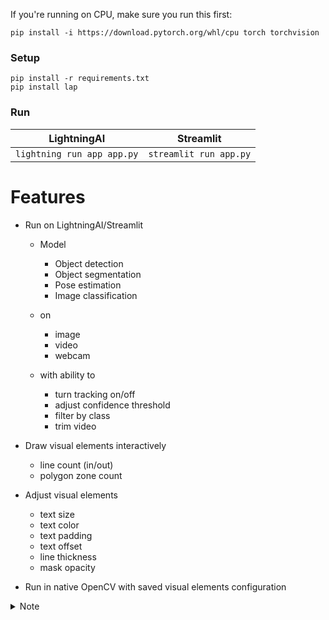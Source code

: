 If you're running on CPU, make sure you run this first:

```
pip install -i https://download.pytorch.org/whl/cpu torch torchvision
```

### Setup

```
pip install -r requirements.txt
pip install lap
```

### Run

| LightningAI                | Streamlit              |
| -------------------------- | ---------------------- |
| `lightning run app app.py` | `streamlit run app.py` |

# Features

- Run on LightningAI/Streamlit

  - Model

    - Object detection
    - Object segmentation
    - Pose estimation
    - Image classification

  - on

    - image
    - video
    - webcam

  - with ability to

    - turn tracking on/off
    - adjust confidence threshold
    - filter by class
    - trim video

- Draw visual elements interactively

  - line count (in/out)
  - polygon zone count

- Adjust visual elements

  - text size
  - text color
  - text padding
  - text offset
  - line thickness
  - mask opacity

- Run in native OpenCV with saved visual elements configuration

<details><summary>Note</summary>

### Limitations

- Everything tested on Linux. Some might not be compatible with Windows/Mac.

- Currently only YOLOv8 models are supported.

</details>
